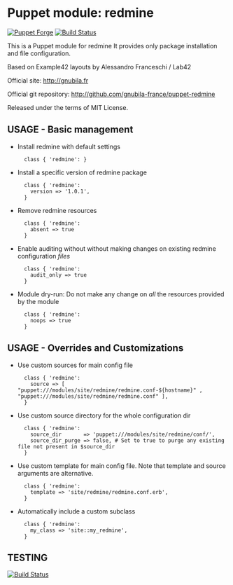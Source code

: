 # Puppet module: redmine

[![Puppet Forge](http://img.shields.io/puppetforge/v/gnubilafrance/redmine.svg)](https://forge.puppetlabs.com/gnubilafrance/redmine)
[![Build Status](https://travis-ci.org/gnubila-france/puppet-redmine.png?branch=master)](https://travis-ci.org/gnubila-france/puppet-redmine)

This is a Puppet module for redmine
It provides only package installation and file configuration.

Based on Example42 layouts by Alessandro Franceschi / Lab42

Official site: http://gnubila.fr

Official git repository: http://github.com/gnubila-france/puppet-redmine

Released under the terms of MIT License.


## USAGE - Basic management

* Install redmine with default settings

        class { 'redmine': }

* Install a specific version of redmine package

        class { 'redmine':
          version => '1.0.1',
        }

* Remove redmine resources

        class { 'redmine':
          absent => true
        }

* Enable auditing without without making changes on existing redmine configuration *files*

        class { 'redmine':
          audit_only => true
        }

* Module dry-run: Do not make any change on *all* the resources provided by the module

        class { 'redmine':
          noops => true
        }


## USAGE - Overrides and Customizations
* Use custom sources for main config file

        class { 'redmine':
          source => [
	  "puppet:///modules/site/redmine/redmine.conf-${hostname}" ,
	  "puppet:///modules/site/redmine/redmine.conf" ],
        }


* Use custom source directory for the whole configuration dir

        class { 'redmine':
          source_dir       => 'puppet:///modules/site/redmine/conf/',
          source_dir_purge => false, # Set to true to purge any existing file not present in $source_dir
        }

* Use custom template for main config file. Note that template and source arguments are alternative.

        class { 'redmine':
          template => 'site/redmine/redmine.conf.erb',
        }

* Automatically include a custom subclass

        class { 'redmine':
          my_class => 'site::my_redmine',
        }



## TESTING
[![Build
Status](https://travis-ci.org/gnubila-france/puppet-redmine.png?branch=master)](https://travis-ci.org/gnubila-france/puppet-redmine)
